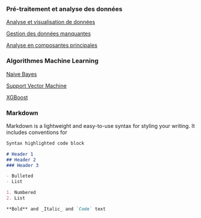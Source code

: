 ### Pré-traitement et analyse des données

<a href=""> Analyse et visualisation de données </a>

<a href=""> Gestion des données manquantes </a>

<a href=""> Analyse en composantes principales </a>

### Algorithmes Machine Learning 

<a href="https://louisjeanpierre.github.io/site/NaiveBayes.md/Naive_Bayes.html">Naive Bayes</a>

<a href="">Support Vector Machine</a>

<a href=""> XGBoost </a>




### Markdown

Markdown is a lightweight and easy-to-use syntax for styling your writing. It includes conventions for

```markdown
Syntax highlighted code block

# Header 1
## Header 2
### Header 3

- Bulleted
- List

1. Numbered
2. List

**Bold** and _Italic_ and `Code` text

```


